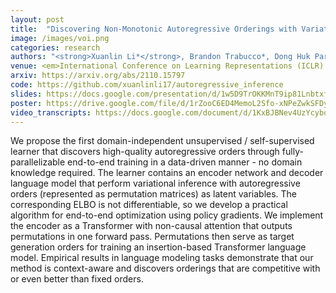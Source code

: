 ```yaml
---
layout: post
title:  "Discovering Non-Monotonic Autoregressive Orderings with Variational Inference"
image: /images/voi.png
categories: research
authors: "<strong>Xuanlin Li*</strong>, Brandon Trabucco*, Dong Huk Park, Yang Gao, Michael Luo, Sheng Shen, Trevor Darrell"
venue: <em>International Conference on Learning Representations (ICLR) 2021</em>
arxiv: https://arxiv.org/abs/2110.15797
code: https://github.com/xuanlinli17/autoregressive_inference
slides: https://docs.google.com/presentation/d/1w5D9TrOKKMnT9ip81LnbtxfW-4UHIVc5sOd2W4phGiw/edit?usp=sharing
poster: https://drive.google.com/file/d/1rZooC6ED4MemoL2Sfo-xNPeZwkSFDyR8/view?usp=sharing
video_transcripts: https://docs.google.com/document/d/1KxBJBNev4UzYcybqRwGz27gtmH_LG2pQhGFTJXSUZzg/edit?usp=sharing
---
```

We propose the first domain-independent unsupervised / self-supervised learner that discovers high-quality autoregressive orders through fully-parallelizable end-to-end training in a data-driven manner - no domain knowledge required. The learner contains an encoder network and decoder language model that perform variational inference with autoregressive orders (represented as permutation matrices) as latent variables. The corresponding ELBO is not differentiable, so we develop a practical algorithm for end-to-end optimization using policy gradients. We implement the encoder as a Transformer with non-causal attention that outputs permutations in one forward pass. Permutations then serve as target generation orders for training an insertion-based Transformer language model. Empirical results in language modeling tasks demonstrate that our method is context-aware and discovers orderings that are competitive with or even better than fixed orders.
